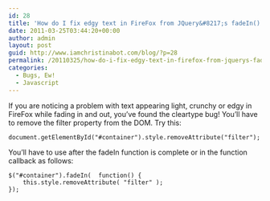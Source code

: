 ```yaml
---
id: 28
title: 'How do I fix edgy text in FireFox from JQuery&#8217;s fadeIn() &#038; fadeOut?'
date: 2011-03-25T03:44:20+00:00
author: admin
layout: post
guid: http://www.iamchristinabot.com/blog/?p=28
permalink: /20110325/how-do-i-fix-edgy-text-in-firefox-from-jquerys-fadein-fadeout/
categories:
  - Bugs, Ew!
  - Javascript
---
```

If you are noticing a problem with text appearing light, crunchy or edgy in FireFox while fading in and out, you&#8217;ve found the cleartype bug! You&#8217;ll have to remove the filter property from the DOM. Try this:

    
    document.getElementById("#container").style.removeAttribute("filter");
    
    

You&#8217;ll have to use after the fadeIn function is complete or in the function callback as follows:

    
    $("#container").fadeIn(  function() {
        this.style.removeAttribute( "filter" );
    });